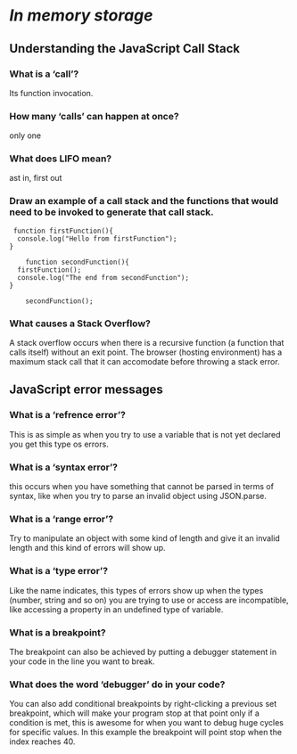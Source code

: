 # ***In memory storage***



## Understanding the JavaScript Call Stack

### What is a ‘call’?
Its function invocation.

### How many ‘calls’ can happen at once?
only one
### What does LIFO mean? 
ast in, first out

### Draw an example of a call stack and the functions that would need to be invoked to generate that call stack.

```
 function firstFunction(){
  console.log("Hello from firstFunction");
}

    function secondFunction(){
  firstFunction();
  console.log("The end from secondFunction");
}

    secondFunction();

```
### What causes a Stack Overflow?

A stack overflow occurs when there is a recursive function (a function that calls itself) without an exit point. The browser (hosting environment) has a maximum stack call that it can accomodate before throwing a stack error.

## JavaScript error messages


### What is a ‘refrence error’?

This is as simple as when you try to use a variable that is not yet declared you get this type os errors.

### What is a ‘syntax error’?

this occurs when you have something that cannot be parsed in terms of syntax, like when you try to parse an invalid object using JSON.parse.

### What is a ‘range error’?


Try to manipulate an object with some kind of length and give it an invalid length and this kind of errors will show up.


### What is a ‘type error’?

Like the name indicates, this types of errors show up when the types (number, string and so on) you are trying to use or access are incompatible, like accessing a property in an undefined type of variable.

### What is a breakpoint?

The breakpoint can also be achieved by putting a debugger statement in your code in the line you want to break.

### What does the word ‘debugger’ do in your code?

You can also add conditional breakpoints by right-clicking a previous set breakpoint, which will make your program stop at that point only if a condition is met, this is awesome for when you want to debug huge cycles for specific values. In this example the breakpoint will point stop when the index reaches 40.
